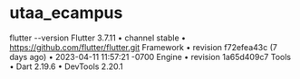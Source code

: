 # utaa_ecampus

flutter --version
Flutter 3.7.11 • channel stable • https://github.com/flutter/flutter.git
Framework • revision f72efea43c (7 days ago) • 2023-04-11 11:57:21 -0700
Engine • revision 1a65d409c7
Tools • Dart 2.19.6 • DevTools 2.20.1